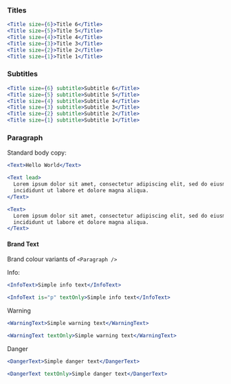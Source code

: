 ### Titles

```jsx
<Title size={6}>Title 6</Title>
<Title size={5}>Title 5</Title>
<Title size={4}>Title 4</Title>
<Title size={3}>Title 3</Title>
<Title size={2}>Title 2</Title>
<Title size={1}>Title 1</Title>
```

### Subtitles

```jsx
<Title size={6} subtitle>Subtitle 6</Title>
<Title size={5} subtitle>Subtitle 5</Title>
<Title size={4} subtitle>Subtitle 4</Title>
<Title size={3} subtitle>Subtitle 3</Title>
<Title size={2} subtitle>Subtitle 2</Title>
<Title size={1} subtitle>Subtitle 1</Title>
```

### Paragraph

Standard body copy:

```jsx
<Text>Hello World</Text>
```

```jsx
<Text lead>
  Lorem ipsum dolor sit amet, consectetur adipiscing elit, sed do eiusmod tempor
  incididunt ut labore et dolore magna aliqua.
</Text>

<Text>
  Lorem ipsum dolor sit amet, consectetur adipiscing elit, sed do eiusmod tempor
  incididunt ut labore et dolore magna aliqua.
</Text>
```

#### Brand Text

Brand colour variants of `<Paragraph />`

Info:

```jsx
<InfoText>Simple info text</InfoText>

<InfoText is="p" textOnly>Simple info text</InfoText>
```

Warning

```jsx
<WarningText>Simple warning text</WarningText>

<WarningText textOnly>Simple warning text</WarningText>
```

Danger

```jsx
<DangerText>Simple danger text</DangerText>

<DangerText textOnly>Simple danger text</DangerText>
```
